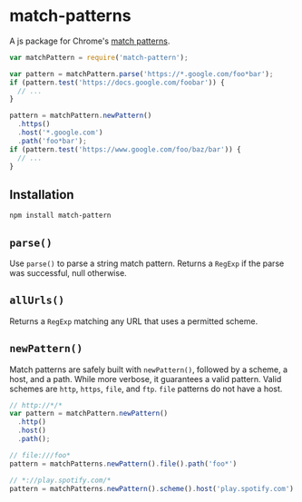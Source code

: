 # match-patterns
A js package for Chrome's [match patterns](https://developer.chrome.com/extensions/match_patterns).

```javascript
var matchPattern = require('match-pattern');

var pattern = matchPattern.parse('https://*.google.com/foo*bar');
if (pattern.test('https://docs.google.com/foobar')) {
  // ...
}

pattern = matchPattern.newPattern()
  .https()
  .host('*.google.com')
  .path('foo*bar');
if (pattern.test('https://www.google.com/foo/baz/bar')) {
  // ...
}
```

## Installation

```sh
npm install match-pattern
```
## `parse()`

Use `parse()` to parse a string match pattern. Returns a `RegExp` if the parse
was successful, null otherwise.

## `allUrls()`

Returns a `RegExp` matching any URL that uses a permitted scheme.

## `newPattern()`

Match patterns are safely built with `newPattern()`, followed by a scheme, a
host, and a path. While more verbose, it guarantees a valid pattern.
Valid schemes are `http`, `https`, `file`, and `ftp`. `file` patterns do not
have a host.

```js
// http://*/*
var pattern = matchPattern.newPattern()
  .http()
  .host()
  .path();

// file:///foo*
pattern = matchPatterns.newPattern().file().path('foo*')

// *://play.spotify.com/*
pattern = matchPatterns.newPattern().scheme().host('play.spotify.com').path()
```
